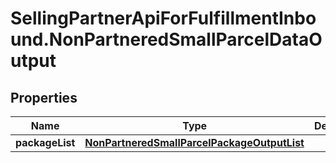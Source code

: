 # SellingPartnerApiForFulfillmentInbound.NonPartneredSmallParcelDataOutput

## Properties
Name | Type | Description | Notes
------------ | ------------- | ------------- | -------------
**packageList** | [**NonPartneredSmallParcelPackageOutputList**](NonPartneredSmallParcelPackageOutputList.md) |  | 
